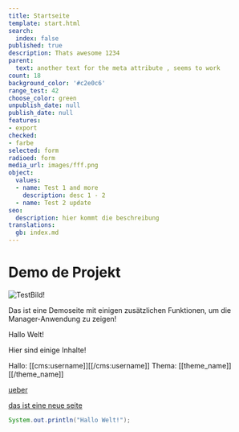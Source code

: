 ```yaml
---
title: Startseite
template: start.html
search:
  index: false
published: true
description: Thats awesome 1234
parent:
  text: another text for the meta attribute , seems to work
count: 18
background_color: '#c2e0c6'
range_test: 42
choose_color: green
unpublish_date: null
publish_date: null
features:
- export
checked:
- farbe
selected: form
radioed: form
media_url: images/fff.png
object:
  values:
  - name: Test 1 and more
    description: desc 1 - 2
  - name: Test 2 update
seo:
  description: hier kommt die beschreibung
translations:
  gb: index.md
---
```


# Demo de Projekt

![TestBild!](/de/media/images/test.jpg?format=small)

Das ist eine Demoseite mit einigen zusätzlichen Funktionen, um die Manager-Anwendung zu zeigen!

Hallo Welt!

Hier sind einige Inhalte!

Hallo: [[cms:username]][[/cms:username]]
Thema: [[theme_name]][[/theme_name]]

[ueber](/ueber)

[das ist eine neue seite](/das-ist-eine-neue-seite)


```java
System.out.println("Hallo Welt!");
```
